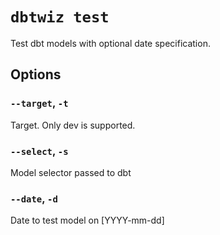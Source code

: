 # `dbtwiz test`

Test dbt models with optional date specification.

## Options

### `--target`, `-t`

Target. Only dev is supported.

### `--select`, `-s`

Model selector passed to dbt

### `--date`, `-d`

Date to test model on [YYYY-mm-dd]
